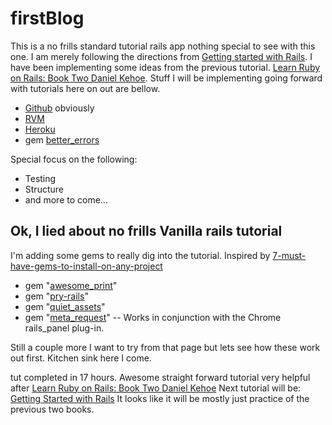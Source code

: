 # firstBlog

This is a no frills standard tutorial rails app nothing special to see with this one. I am merely following the directions from [Getting started with Rails]( http://guides.rubyonrails.org/getting_started.html). I have been implementing some ideas from the previous tutorial. [Learn Ruby on Rails: Book Two Daniel Kehoe](http://learn-rails.com/learn-ruby-on-rails.html). Stuff I will be implementing going forward with tutorials here on out are bellow.

  - [Github](github.com) obviously
  - [RVM](rvm.io)
  - [Heroku](heroku.com)
  - gem [better_errors](https://github.com/charliesome/better_errors)

Special focus on the following:
- Testing
- Structure
- and more to come...

## Ok, I lied about no frills Vanilla rails tutorial
I'm adding some gems to really dig into the tutorial. Inspired by [7-must-have-gems-to-install-on-any-project](http://www.rubyonrails365.com/7-must-have-gems-to-install-on-any-project/)
- gem "[awesome_print](https://github.com/michaeldv/awesome_print)"
- gem "[pry-rails](https://github.com/rweng/pry-rails)"
- gem "[quiet_assets](https://github.com/evrone/quiet_assets)"
- gem "[meta_request](https://github.com/dejan/rails_panel/tree/master/meta_request)" -- Works in conjunction with the Chrome rails_panel plug-in.

Still a couple more I want to try from that page but lets see how these work out first.
Kitchen sink here I come.

tut completed in 17 hours.
Awesome straight forward tutorial very helpful after [Learn Ruby on Rails: Book Two Daniel Kehoe](http://learn-rails.com/)
Next tutorial will be:
[Getting Started with Rails](https://www.railstutorial.org/book)
It looks like it will be mostly just practice of the previous two books.
